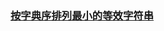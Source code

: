 ### [按字典序排列最小的等效字符串](https://leetcode-cn.com/problems/lexicographically-smallest-equivalent-string)

